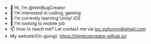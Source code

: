 - 👋 Hi, I’m @hiimBugCreator
- 👀 I’m interested in coding, gaming
- 🌱 I’m currently learning Unity/ iOS
- 💞️ I’m looking to mobile job
- 📫 How to reach me? Let contact me via loc.vuhuyvn@gmail.com
- My website(On-going): https://hiimbugcreator.github.io/
<!---
hiimBugCreator/hiimBugCreator is a ✨ special ✨ repository because its `README.md` (this file) appears on your GitHub profile.
You can click the Preview link to take a look at your changes.
--->
